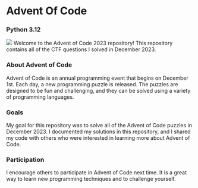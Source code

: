 <h1>Advent Of Code</h1>
<h3>Python 3.12</h3>
<p>
<img src="https://camo.githubusercontent.com/471a6b3611a2fe5e4a9431ae7f4fbd57971dcf78d82d13a05307a06a969fd55c/68747470733a2f2f6d69726f2e6d656469756d2e636f6d2f6d61782f313230302f312a5874434d7745585a65325663482d6a666348774342512e6a706567">
Welcome to the Advent of Code 2023 repository! This repository contains all of the CTF questions I solved in December 2023.

<h3>About Advent of Code</h3>
Advent of Code is an annual programming event that begins on December 1st. Each day, a new programming puzzle is released. The puzzles are designed to be fun and challenging, and they can be solved using a variety of programming languages.

<h3>Goals</h3>
My goal for this repository was to solve all of the Advent of Code puzzles in December 2023. I documented my solutions in this repository, and I shared my code with others who were interested in learning more about Advent of Code.

<h3>Participation</h3>
I encourage others to participate in Advent of Code next time. It is a great way to learn new programming techniques and to challenge yourself.
</p>
